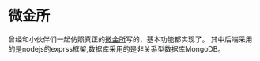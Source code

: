 # 微金所
曾经和小伙伴们一起仿照真正的[微金所](http://weijinsuo.com)写的，基本功能都实现了。
其中后端采用的是nodejs的exprss框架,数据库采用的是非关系型数据库MongoDB。
